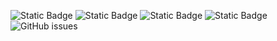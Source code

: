 ![Static Badge](https://img.shields.io/badge/blacklists-60-000000) ![Static Badge](https://img.shields.io/badge/blacklisted-2969075-cc0000) ![Static Badge](https://img.shields.io/badge/whitelisted-2242-00CC00) ![Static Badge](https://img.shields.io/badge/streaming_blacklist-28106-000000) ![GitHub issues](https://img.shields.io/github/issues/fabriziosalmi/blacklists)
